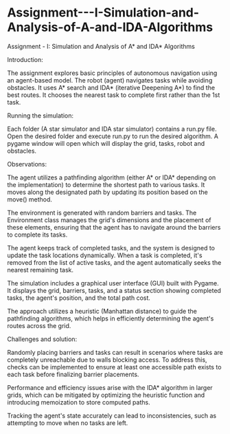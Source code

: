 # Assignment---I-Simulation-and-Analysis-of-A-and-IDA-Algorithms
Assignment - I: Simulation and Analysis of A* and IDA*  Algorithms

Introduction:

The assignment explores basic principles of autonomous navigation using an agent-based model. The robot (agent) navigates tasks while avoiding obstacles. It uses A* search and IDA* (iterative Deepening A*) to find the best routes. It chooses the nearest task to complete first rather than the 1st task. 

Running the simulation:

Each folder (A star simulator and IDA star simulator) contains a run.py file. Open the desired folder and execute run.py to run the desired algorithm. 
A pygame window will open which will display the grid, tasks, robot and obstacles. 

Observations:

The agent utilizes a pathfinding algorithm (either A* or IDA* depending on the implementation) to determine the shortest path to various tasks. It moves along the designated path by updating its position based on the move() method.

The environment is generated with random barriers and tasks. The Environment class manages the grid's dimensions and the placement of these elements, ensuring that the agent has to navigate around the barriers to complete its tasks.

The agent keeps track of completed tasks, and the system is designed to update the task locations dynamically. When a task is completed, it's removed from the list of active tasks, and the agent automatically seeks the nearest remaining task.

The simulation includes a graphical user interface (GUI) built with Pygame. It displays the grid, barriers, tasks, and a status section showing completed tasks, the agent's position, and the total path cost.

The approach utilizes a heuristic (Manhattan distance) to guide the pathfinding algorithms, which helps in efficiently determining the agent's routes across the grid.

Challenges and solution:

Randomly placing barriers and tasks can result in scenarios where tasks are completely unreachable due to walls blocking access. To address this, checks can be implemented to ensure at least one accessible path exists to each task before finalizing barrier placements.

Performance and efficiency issues arise with the IDA* algorithm in larger grids, which can be mitigated by optimizing the heuristic function and introducing memoization to store computed paths.

Tracking the agent's state accurately can lead to inconsistencies, such as attempting to move when no tasks are left.

